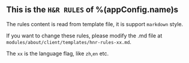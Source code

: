 ## This is the `H&R RULES` of %(appConfig.name)s

The rules content is read from template file, it is support `markdown` style.

If you want to change these rules, please modify the .md file at `modules/about/client/templates/hnr-rules-xx.md`.

The `xx` is the language flag, like `zh`,`en` etc.